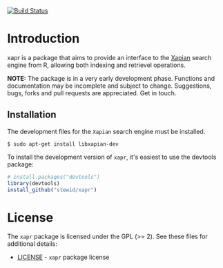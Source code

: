 [![Build Status](https://travis-ci.org/stewid/xapr.png)](https://travis-ci.org/stewid/xapr)

# Introduction

xapr is a package that aims to provide an interface to the
[Xapian](http://xapian.org/) search engine from R, allowing both
indexing and retrievel operations.

**NOTE:** The package is in a very early development phase. Functions
and documentation may be incomplete and subject to
change. Suggestions, bugs, forks and pull requests are
appreciated. Get in touch.

## Installation

The development files for the `Xapian` search engine must be
installed.

```
$ sudo apt-get install libxapian-dev
```

To install the development version of `xapr`, it's easiest to use the
devtools package:

```r
# install.packages("devtools")
library(devtools)
install_github("stewid/xapr")
```

# License

The `xapr` package is licensed under the GPL (>= 2). See these files
for additional details:

- [LICENSE](LICENSE)     - `xapr` package license
